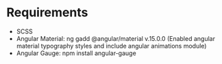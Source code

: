# Requirements
- SCSS
- Angular Material: ng gadd @angular/material v.15.0.0 (Enabled angular material typography styles and include angular animations module)
- Angular Gauge: npm install angular-gauge